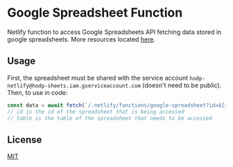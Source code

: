 # Google Spreadsheet Function

Netlify function to access Google Spreadsheets API fetching data stored in google spreadsheets. More resources located [here](https://www.swyx.io/netlify-google-sheets/).

## Usage

First, the spreadsheet must be shared with the service account `hodp-netlify@hodp-sheets.iam.gserviceaccount.com` (doesn't need to be public). Then, to use in code:
```js
const data = await fetch(`/.netlify/functions/google-spreadsheet?id=${id}&table=${table}`, {headers: {accept: "Accept: application/json"}});
// id is the id of the spreadsheet that is being accessed
// table is the table of the spreadsheet that needs to be accessed
```

## License
[MIT](https://choosealicense.com/licenses/mit/)